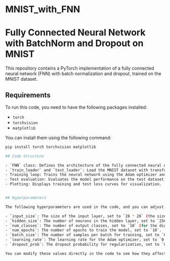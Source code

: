 # MNIST_with_FNN
# Fully Connected Neural Network with BatchNorm and Dropout on MNIST

This repository contains a PyTorch implementation of a fully connected neural network (FNN) with batch normalization and dropout, trained on the MNIST dataset.

## Requirements

To run this code, you need to have the following packages installed:

- `torch`
- `torchvision`
- `matplotlib`

You can install them using the following command:

```bash
pip install torch torchvision matplotlib

## Code Structure

- `FNN` class: Defines the architecture of the fully connected neural network with a hidden layer, batch normalization, and dropout.
- `train_loader` and `test_loader`: Load the MNIST dataset with transformations such as normalization.
- Training loop: Trains the neural network using the Adam optimizer and CrossEntropyLoss.
- Test evaluation: Evaluates the model performance on the test dataset.
- Plotting: Displays training and test loss curves for visualization.


## Hyperparameters

The following hyperparameters are used in the code, and you can adjust them to experiment with different configurations:

- `input_size`: The size of the input layer, set to `28 * 28` (the size of flattened MNIST images).
- `hidden_size`: The number of neurons in the hidden layer, set to `256`.
- `num_classes`: The number of output classes, set to `10` (for the digits 0-9).
- `num_epochs`: The number of epochs to train the model, set to `10`.
- `batch_size`: The number of samples per batch for training, set to `64`.
- `learning_rate`: The learning rate for the Adam optimizer, set to `0.001`.
- `dropout_prob`: The dropout probability for regularization, set to `0.5`.

You can modify these values directly in the code to see how they affect the model's performance.
